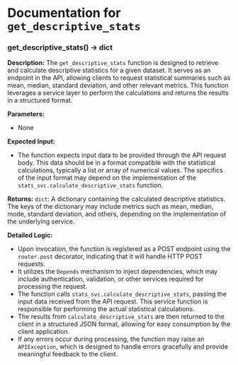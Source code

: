 # Documentation for `get_descriptive_stats`

### get_descriptive_stats() -> dict

**Description:**
The `get_descriptive_stats` function is designed to retrieve and calculate descriptive statistics for a given dataset. It serves as an endpoint in the API, allowing clients to request statistical summaries such as mean, median, standard deviation, and other relevant metrics. This function leverages a service layer to perform the calculations and returns the results in a structured format.

**Parameters:**
- None

**Expected Input:**
- The function expects input data to be provided through the API request body. This data should be in a format compatible with the statistical calculations, typically a list or array of numerical values. The specifics of the input format may depend on the implementation of the `stats_svc.calculate_descriptive_stats` function.

**Returns:**
`dict`: A dictionary containing the calculated descriptive statistics. The keys of the dictionary may include metrics such as mean, median, mode, standard deviation, and others, depending on the implementation of the underlying service.

**Detailed Logic:**
- Upon invocation, the function is registered as a POST endpoint using the `router.post` decorator, indicating that it will handle HTTP POST requests.
- It utilizes the `Depends` mechanism to inject dependencies, which may include authentication, validation, or other services required for processing the request.
- The function calls `stats_svc.calculate_descriptive_stats`, passing the input data received from the API request. This service function is responsible for performing the actual statistical calculations.
- The results from `calculate_descriptive_stats` are then returned to the client in a structured JSON format, allowing for easy consumption by the client application.
- If any errors occur during processing, the function may raise an `APIException`, which is designed to handle errors gracefully and provide meaningful feedback to the client.